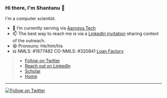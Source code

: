 ### Hi there, I'm Shantanu 👋

I'm a computer scientist. 

- 🔭 I’m currently serving via [Aarogya Tech](https://www.aarogyatech.com/)
- 📫 The best way to reach me is via a [LinkedIn invitation](https://www.linkedin.com/in/shantanu/) sharing context of the outreach.
- 😄 Pronouns: He/him/his
- 𝍒 NMLS: #1677482 CO-NMLS: #320841 [Loan Factory](https://www.shantanu.us/apply)

> * [Follow on Twitter](https://twitter.com/intent/follow?screen_name=shantanu)
> * [Reach out on LinkedIn](https://www.linkedin.com/in/shantanu/)
> * [Scholar](https://scholar.google.com/citations?user=1vXVdMsAAAAJ)
> * [Home](https://www.shantanusharma.com/)

---
[![Follow on Twitter](https://img.shields.io/twitter/follow/shantanu?label=Follow&style=social)](https://twitter.com/shantanu)
